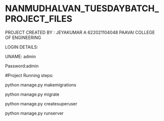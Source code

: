# NANMUDHALVAN_TUESDAYBATCH_PROJECT_FILES

PROJECT CREATED BY : 
JEYAKUMAR A
622021104048
PAAVAI COLLEGE OF ENGINEERING



LOGIN DETAILS:


UNAME: admin


Password:admin




#Project Running steps:

python manage.py makemigrations

python manage.py migrate

python manage.py createsuperuser

python manage.py runserver
